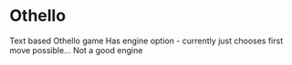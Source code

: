 # Othello

Text based Othello game
Has engine option - currently just chooses first move possible... Not a good
engine
